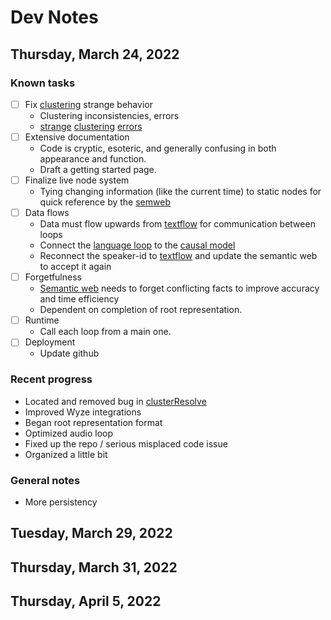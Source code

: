 
#  **Dev Notes**
## Thursday, March 24, 2022

### Known tasks
- [ ] Fix [clustering](clusterResolve.py) strange behavior
     - Clustering inconsistencies, errors
     - [strange](other_resources/terrible.png) [clustering](other_resources/slightlybetter.png) [errors](other_resources/speechcluster.png)
- [ ] Extensive documentation
     - Code is cryptic, esoteric, and generally confusing in both appearance and function.
     - Draft a getting started page.
- [ ] Finalize live node system
     - Tying changing information (like the current time) to static nodes for quick reference by the [semweb](semweblib.py) 
- [ ] Data flows 
     - Data must flow upwards from [textflow](textflow.py) for communication between loops
     - Connect the [language loop](languageloop.py) to the [causal model](causal_model.py)
     - Reconnect the speaker-id to [textflow](textflow.py) and update the semantic web to accept it again
- [ ] Forgetfulness 
     - [Semantic web](semweblib.py) needs to forget conflicting facts to improve accuracy and time efficiency 
     - Dependent on completion of root representation.
- [ ] Runtime
     - Call each loop from a main one.
 - [ ] Deployment
      - Update github 
### Recent progress
- Located and removed bug in [clusterResolve](clusterResolve.py)
- Improved Wyze integrations 
- Began root representation format
- Optimized audio loop
- Fixed up the repo / serious misplaced code issue
- Organized a little bit
### General notes
- More persistency
## Tuesday, March 29, 2022

## Thursday, March 31, 2022

## Thursday, April 5, 2022

